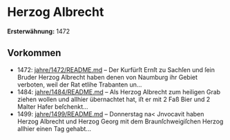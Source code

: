 # Herzog Albrecht

**Ersterwähnung:** 1472

## Vorkommen
- 1472: [jahre/1472/README.md](../jahre/1472/README.md) – Der Kurfürſt Ernſt zu Sachſen und ſein Bruder
Herzog Albrecht haben denen von Naumburg ihr Gebiet
verboten, weil der Rat etlihe Trabanten un...
- 1484: [jahre/1484/README.md](../jahre/1484/README.md) – Als Herzog Albrecht zum heiligen Grab ziehen wollen
und allhier übernachtet hat, iſt er mit 2 Faß Bier und
2 Malter Hafer beſchenkt...
- 1499: [jahre/1499/README.md](../jahre/1499/README.md) – Donnerstag na< Jnvocavit haben Herzog Albrecht
und Herzog Georg mit dem Braunſchweigiſchen Herzog
allhier einen Tag gehabt...
